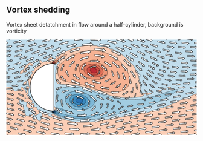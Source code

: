 Vortex shedding
---------------

Vortex sheet detatchment in flow around a half-cylinder,
background is vorticity

<div align='center'>
  <img src='compose.png' width='600px'>
</div>
